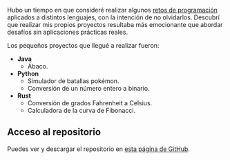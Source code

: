 Hubo un tiempo en que consideré realizar algunos [retos de programación](https://retosdeprogramacion.com/) aplicados a distintos lenguajes, con la intención de no olvidarlos. Descubrí que realizar mis propios proyectos resultaba más emocionante que abordar desafíos sin aplicaciones prácticas reales. 

Los pequeños proyectos que llegué a realizar fueron: 

- **Java**
    - Ábaco. 
- **Python**
    - Simulador de batallas pokémon. 
    - Conversión de un número entero a binario. 
- **Rust**
    - Conversión de grados Fahrenheit a Celsius.
    - Calculadora de la curva de Fibonacci.

## Acceso al repositorio

Puedes ver y descargar el repositorio en [esta página de GitHub](https://github.com/hugorsz-dev/trash/tree/main/retos-programacion/rust).
